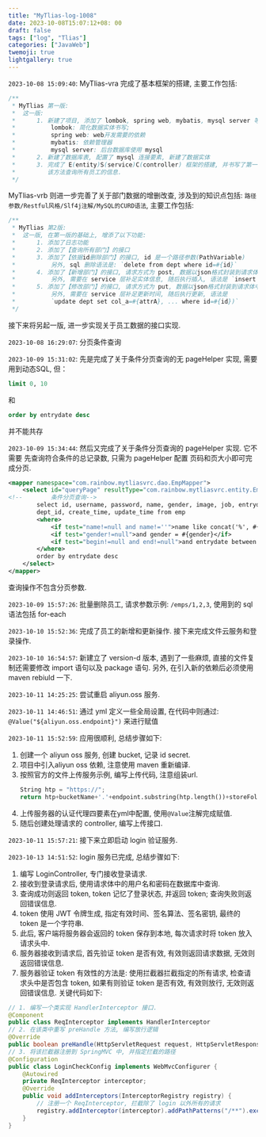 ```yaml
---
title: "MyTlias-log-1008"
date: 2023-10-08T15:07:12+08: 00
draft: false
tags: ["log", "Tlias"]
categories: ["JavaWeb"]
twemoji: true
lightgallery: true
---
```


`2023-10-08 15:09:40`:
MyTlias-vra 完成了基本框架的搭建, 主要工作包括:
```java
/**
 * MyTlias 第一版:
 *  这一版:
 *      1. 新建了项目, 添加了 lombok, spring web, mybatis, mysql server 等项目依赖
 *          lombok: 简化数据实体书写;
 *          spring web: web开发需要的依赖
 *          mybatis: 依赖管理器
 *          mysql server: 后台数据库使用 mysql
 *      2. 新建了数据库表, 配置了 mysql 连接要素, 新建了数据实体
 *      3. 完成了 E(entity)S(service)C(controller) 框架的搭建, 并书写了第一个 controller 方法,
 *         该方法查询所有员工的信息.
 */
```

MyTlias-vrb 则进一步完善了关于部门数据的增删改查, 涉及到的知识点包括: `路径参数/Restful风格/Slf4j注解/MySQL的CURD语法`, 主要工作包括:
```java
/**
 * MyTlias 第2版:
 *  这一版, 在第一版的基础上, 增添了以下功能:
 *      1. 添加了日志功能
 *      2. 添加了【查询所有部门】的接口
 *      3. 添加了【依据id删除部门】的接口, id 是一个路径参数(PathVariable)
 *          另外, sql 删除语法是: `delete from dept where id=#{id}`
 *      4. 添加了【新增部门】的接口, 请求方式为 post, 数据以json格式封装到请求体中, 直接使用实体进行接收
 *          另外, 需要在 service 层补足实体信息, 随后执行插入, 语法是 `insert into dept(xxx) values (#{xxx})`
 *      5. 添加了【修改部门】的接口, 请求方式为 put, 数据以json格式封装到请求体中, 直接使用实体进行接收
 *          另外, 需要在 service 层补足更新时间, 随后执行更新, 语法是
 *          `update dept set col_a=#{attrA}, ... where id=#{id})`
 */
```

接下来将另起一版, 进一步实现关于员工数据的接口实现.

`2023-10-08 16:29:07`:
分页条件查询

`2023-10-09 15:31:02`:
先是完成了关于条件分页查询的无 pageHelper 实现, 需要用到动态SQL, 但：
```sql
limit 0, 10
```
和
```sql
order by entrydate desc
```
并不能共存

`2023-10-09 15:34:44`:
然后又完成了关于条件分页查询的 pageHelper 实现.
它不需要 先查询符合条件的总记录数, 只需为 pageHelper 配置 页码和页大小即可完成分页.
```xml
<mapper namespace="com.rainbow.mytliasvrc.dao.EmpMapper">
    <select id="queryPage" resultType="com.rainbow.mytliasvrc.entity.Employee">
<!--        条件分页查询-->
        select id, username, password, name, gender, image, job, entrydate,
        dept_id, create_time, update_time from emp
        <where>
            <if test="name!=null and name!=''">name like concat('%', #{name}, '%')</if>
            <if test="gender!=null">and gender = #{gender}</if>
            <if test="begin!=null and end!=null">and entrydate between #{begin} and #{end}</if>
        </where>
        order by entrydate desc
    </select>
</mapper>
```
查询操作不包含分页参数.

`2023-10-09 15:57:26`:
批量删除员工, 请求参数示例: `/emps/1,2,3`, 使用到的 sql 语法包括 for-each

`2023-10-10 15:52:36`:
完成了员工的新增和更新操作. 接下来完成文件云服务和登录操作.

`2023-10-10 16:54:57`:
新建立了 version-d 版本, 遇到了一些麻烦, 直接的文件复制还需要修改 import 语句以及 package 语句.
另外, 在引入新的依赖后必须使用 maven rebiuld 一下.

`2023-10-11 14:25:25`:
尝试重启 aliyun.oss 服务.


`2023-10-11 14:46:51`:
通过 yml 定义一些全局设置, 在代码中则通过:
`@Value("${aliyun.oss.endpoint}")`
来进行赋值

`2023-10-11 15:52:59`:
应用很顺利, 总结步骤如下:
1. 创建一个 aliyun oss 服务, 创建 bucket, 记录 id secret.
2. 项目中引入aliyun oss 依赖, 注意使用 maven 重新编译.
2. 按照官方的文件上传服务示例, 编写上传代码, 注意组装url.
    ```py
    String htp = "https://";
    return htp+bucketName+'.'+endpoint.substring(htp.length())+storeFolder+newFileName;
    ```
3. 上传服务器的认证代理四要素在yml中配置, 使用`@Value`注解完成赋值.
4. 随后创建处理请求的 controller, 编写上传接口.


`2023-10-11 15:57:21`:
接下来立即启动 login 验证服务.


`2023-10-13 14:51:52`:
login 服务已完成, 总结步骤如下:
1. 编写 LoginController, 专门接收登录请求.
2. 接收到登录请求后, 使用请求体中的用户名和密码在数据库中查询.
3. 查询成功则返回 token, token 记忆了登录状态, 并返回 token; 查询失败则返回错误信息.
4. token 使用 JWT 令牌生成, 指定有效时间、签名算法、签名密钥, 最终的 token 是一个字符串.
5. 此后, 客户端将服务器会返回的 token 保存到本地, 每次请求时将 token 放入请求头中.
6. 服务器接收到请求后, 首先验证 token 是否有效, 有效则返回请求数据, 无效则返回错误信息.
7. 服务器验证 token 有效性的方法是: 使用拦截器拦截指定的所有请求, 检查请求头中是否包含 token, 如果有则验证 token 是否有效, 有效则放行, 无效则返回错误信息. 关键代码如下:
```java
// 1. 编写一个类实现 HandlerInterceptor 接口.
@Component
public class ReqInterceptor implements HandlerInterceptor
// 2. 在该类中重写 preHandle 方法, 编写放行逻辑
@Override
public boolean preHandle(HttpServletRequest request, HttpServletResponse response, Object handler) throws Exception
// 3. 将该拦截器注册到 SpringMVC 中, 并指定拦截的路径
@Configuration
public class LoginCheckConfig implements WebMvcConfigurer {
    @Autowired
    private ReqInterceptor interceptor;
    @Override
    public void addInterceptors(InterceptorRegistry registry) {
        // 注册一个 ReqInterceptor, 拦截除了 login 以外所有的请求
        registry.addInterceptor(interceptor).addPathPatterns("/**").excludePathPatterns("/login");
    }
}
```




